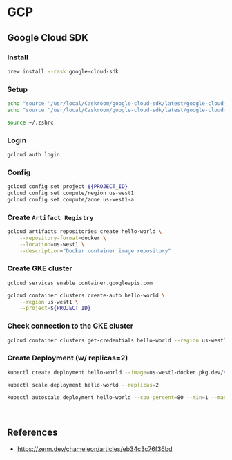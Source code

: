 # GCP
## Google Cloud SDK
### Install
```zsh
brew install --cask google-cloud-sdk
```
### Setup
```zsh
echo "source '/usr/local/Caskroom/google-cloud-sdk/latest/google-cloud-sdk/path.zsh.inc'" >> ~/.zshrc
echo "source '/usr/local/Caskroom/google-cloud-sdk/latest/google-cloud-sdk/completion.zsh.inc'" >> ~/.zshrc

source ~/.zshrc
```
### Login
```zsh
gcloud auth login
```
### Config
```zsh
gcloud config set project ${PROJECT_ID}
gcloud config set compute/region us-west1
gcloud config set compute/zone us-west1-a
```
### Create `Artifact Registry`
```zsh
gcloud artifacts repositories create hello-world \
    --repository-format=docker \
    --location=us-west1 \
    --description="Docker container image repository"
```
### Create GKE cluster
```zsh
gcloud services enable container.googleapis.com

gcloud container clusters create-auto hello-world \
    --region us-west1 \
    --project=${PROJECT_ID}
```
### Check connection to the GKE cluster
```zsh
gcloud container clusters get-credentials hello-world --region us-west1
```
### Create Deployment (w/ replicas=2)
```zsh
kubectl create deployment hello-world --image=us-west1-docker.pkg.dev/${PROJECT_ID}/hello-world/hello-world:v1

kubectl scale deployment hello-world --replicas=2

kubectl autoscale deployment hello-world --cpu-percent=80 --min=1 --max=2
```

&nbsp;

## References
- https://zenn.dev/chameleon/articles/eb34c3c76f36bd
